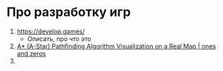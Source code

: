 # Про разработку игр
1. https://develop.games/
   - Описать, про что это
2. [A* (A-Star) Pathfinding Algorithm Visualization on a Real Map | ones and zeros](https://www.youtube.com/watch?v=CgW0HPHqFE8)
3. 

